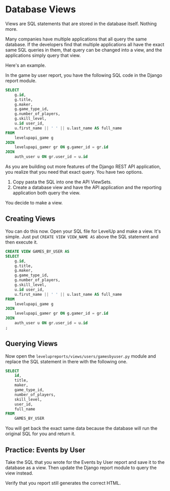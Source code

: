 # Database Views

Views are SQL statements that are stored in the database itself. Nothing more.

Many companies have multiple applications that all query the same database. If the developers find that multiple applications all have the exact same SQL queries in them, that query can be changed into a view, and the applications simply query that view.

Here's an example.

In the game by user report, you have the following SQL code in the Django report module.

```sql
SELECT
    g.id,
    g.title,
    g.maker,
    g.game_type_id,
    g.number_of_players,
    g.skill_level,
    u.id user_id,
    u.first_name || ' ' || u.last_name AS full_name
FROM
    levelupapi_game g
JOIN
    levelupapi_gamer gr ON g.gamer_id = gr.id
JOIN
    auth_user u ON gr.user_id = u.id
```

As you are building out more features of the Django REST API application, you realize that you need that exact query. You have two options.

1. Copy pasta the SQL into one the API ViewSets.
1. Create a database view and have the API application and the reporting application both query the view.

You decide to make a view.

## Creating Views

You can do this now. Open your SQL file for LevelUp and make a view. It's simple. Just put `CREATE VIEW VIEW_NAME AS` above the SQL statement and then execute it.

```sql
CREATE VIEW GAMES_BY_USER AS
SELECT
    g.id,
    g.title,
    g.maker,
    g.game_type_id,
    g.number_of_players,
    g.skill_level,
    u.id user_id,
    u.first_name || ' ' || u.last_name AS full_name
FROM
    levelupapi_game g
JOIN
    levelupapi_gamer gr ON g.gamer_id = gr.id
JOIN
    auth_user u ON gr.user_id = u.id
;
```

## Querying Views

Now open the `levelupreports/views/users/gamesbyuser.py` module and replace the SQL statement in there with the following one.

```sql
SELECT
    id,
    title,
    maker,
    game_type_id,
    number_of_players,
    skill_level,
    user_id,
    full_name
FROM
    GAMES_BY_USER
```

You will get back the exact same data because the database will run the original SQL for you and return it.

## Practice: Events by User

Take the SQL that you wrote for the Events by User report and save it to the database as a view. Then update the Django report module to query the view instead.

Verify that you report still generates the correct HTML.
